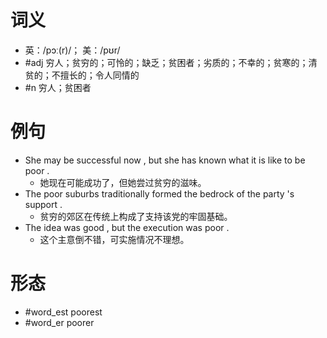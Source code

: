 # 词义
- 英：/pɔː(r)/； 美：/pʊr/
- #adj 穷人；贫穷的；可怜的；缺乏；贫困者；劣质的；不幸的；贫寒的；清贫的；不擅长的；令人同情的
- #n 穷人；贫困者
# 例句
- She may be successful now , but she has known what it is like to be poor .
	- 她现在可能成功了，但她尝过贫穷的滋味。
- The poor suburbs traditionally formed the bedrock of the party 's support .
	- 贫穷的郊区在传统上构成了支持该党的牢固基础。
- The idea was good , but the execution was poor .
	- 这个主意倒不错，可实施情况不理想。
# 形态
- #word_est poorest
- #word_er poorer
